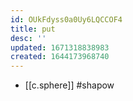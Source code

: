 ```yaml
---
id: OUkFdyss0a0Uy6LQCCOF4
title: put
desc: ''
updated: 1671318838983
created: 1644173968740
---
```



- [[c.sphere]] #shapow
